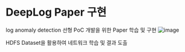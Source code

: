 # DeepLog Paper 구현

log anomaly detection 선형 PoC 개발을 위한 Paper 학습 및 구현
![image](https://user-images.githubusercontent.com/27837607/173807086-08cd61ca-3adb-4a2d-8008-7d9380a97cfc.png)

HDFS Dataset을 활용하여 네트워크 학습 및 결과 도출
